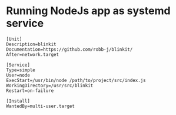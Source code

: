 # Running NodeJs app as systemd service

```systemd
[Unit]
Description=blinkit
Documentation=https://github.com/robb-j/blinkit/
After=network.target

[Service]
Type=simple
User=node
ExecStart=/usr/bin/node /path/to/project/src/index.js
WorkingDirectory=/usr/src/blinkit
Restart=on-failure

[Install]
WantedBy=multi-user.target
```
